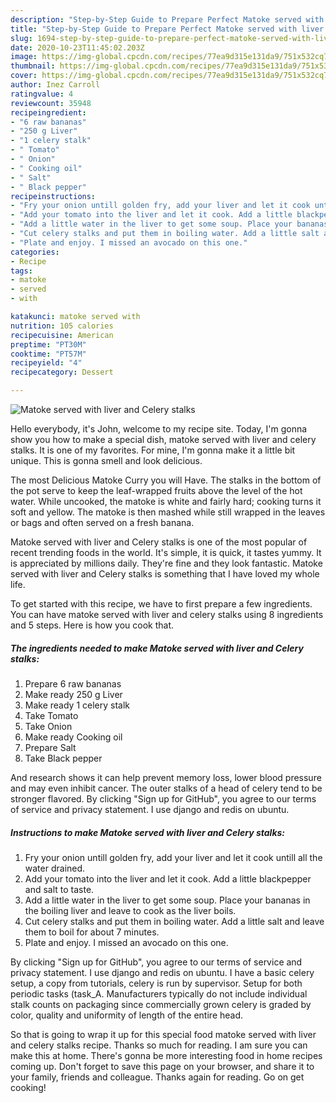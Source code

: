 ```yaml
---
description: "Step-by-Step Guide to Prepare Perfect Matoke served with liver and Celery stalks"
title: "Step-by-Step Guide to Prepare Perfect Matoke served with liver and Celery stalks"
slug: 1694-step-by-step-guide-to-prepare-perfect-matoke-served-with-liver-and-celery-stalks
date: 2020-10-23T11:45:02.203Z
image: https://img-global.cpcdn.com/recipes/77ea9d315e131da9/751x532cq70/matoke-served-with-liver-and-celery-stalks-recipe-main-photo.jpg
thumbnail: https://img-global.cpcdn.com/recipes/77ea9d315e131da9/751x532cq70/matoke-served-with-liver-and-celery-stalks-recipe-main-photo.jpg
cover: https://img-global.cpcdn.com/recipes/77ea9d315e131da9/751x532cq70/matoke-served-with-liver-and-celery-stalks-recipe-main-photo.jpg
author: Inez Carroll
ratingvalue: 4
reviewcount: 35948
recipeingredient:
- "6 raw bananas"
- "250 g Liver"
- "1 celery stalk"
- " Tomato"
- " Onion"
- " Cooking oil"
- " Salt"
- " Black pepper"
recipeinstructions:
- "Fry your onion untill golden fry, add your liver and let it cook untill all the water drained."
- "Add your tomato into the liver and let it cook. Add a little blackpepper and salt to taste."
- "Add a little water in the liver to get some soup. Place your bananas in the boiling liver and leave to cook as the liver boils."
- "Cut celery stalks and put them in boiling water. Add a little salt and leave them to boil for about 7 minutes."
- "Plate and enjoy. I missed an avocado on this one."
categories:
- Recipe
tags:
- matoke
- served
- with

katakunci: matoke served with 
nutrition: 105 calories
recipecuisine: American
preptime: "PT30M"
cooktime: "PT57M"
recipeyield: "4"
recipecategory: Dessert

---
```



![Matoke served with liver and Celery stalks](https://img-global.cpcdn.com/recipes/77ea9d315e131da9/751x532cq70/matoke-served-with-liver-and-celery-stalks-recipe-main-photo.jpg)

Hello everybody, it's John, welcome to my recipe site. Today, I'm gonna show you how to make a special dish, matoke served with liver and celery stalks. It is one of my favorites. For mine, I'm gonna make it a little bit unique. This is gonna smell and look delicious.

The most Delicious Matoke Curry you will Have. The stalks in the bottom of the pot serve to keep the leaf-wrapped fruits above the level of the hot water. While uncooked, the matoke is white and fairly hard; cooking turns it soft and yellow. The matoke is then mashed while still wrapped in the leaves or bags and often served on a fresh banana.

Matoke served with liver and Celery stalks is one of the most popular of recent trending foods in the world. It's simple, it is quick, it tastes yummy. It is appreciated by millions daily. They're fine and they look fantastic. Matoke served with liver and Celery stalks is something that I have loved my whole life.


To get started with this recipe, we have to first prepare a few ingredients. You can have matoke served with liver and celery stalks using 8 ingredients and 5 steps. Here is how you cook that.

<!--inarticleads1-->

##### The ingredients needed to make Matoke served with liver and Celery stalks:

1. Prepare 6 raw bananas
1. Make ready 250 g Liver
1. Make ready 1 celery stalk
1. Take  Tomato
1. Take  Onion
1. Make ready  Cooking oil
1. Prepare  Salt
1. Take  Black pepper


And research shows it can help prevent memory loss, lower blood pressure and may even inhibit cancer. The outer stalks of a head of celery tend to be stronger flavored. By clicking &#34;Sign up for GitHub&#34;, you agree to our terms of service and privacy statement. I use django and redis on ubuntu. 

<!--inarticleads2-->

##### Instructions to make Matoke served with liver and Celery stalks:

1. Fry your onion untill golden fry, add your liver and let it cook untill all the water drained.
1. Add your tomato into the liver and let it cook. Add a little blackpepper and salt to taste.
1. Add a little water in the liver to get some soup. Place your bananas in the boiling liver and leave to cook as the liver boils.
1. Cut celery stalks and put them in boiling water. Add a little salt and leave them to boil for about 7 minutes.
1. Plate and enjoy. I missed an avocado on this one.


By clicking &#34;Sign up for GitHub&#34;, you agree to our terms of service and privacy statement. I use django and redis on ubuntu. I have a basic celery setup, a copy from tutorials, celery is run by supervisor. Setup for both periodic tasks (task_A. Manufacturers typically do not include individual stalk counts on packaging since commercially grown celery is graded by color, quality and uniformity of length of the entire head. 

So that is going to wrap it up for this special food matoke served with liver and celery stalks recipe. Thanks so much for reading. I am sure you can make this at home. There's gonna be more interesting food in home recipes coming up. Don't forget to save this page on your browser, and share it to your family, friends and colleague. Thanks again for reading. Go on get cooking!
